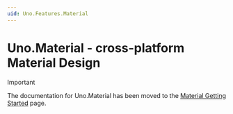 ```yaml
---
uid: Uno.Features.Material
---
```


# Uno.Material - cross-platform Material Design

> [!IMPORTANT]
> The documentation for Uno.Material has been moved to the [Material Getting Started](../external/uno.themes/doc/material-getting-started.md) page.
